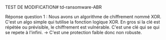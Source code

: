 TEST DE MODIFICATION# td-ransomware-ABR

Réponse question 1 : Nous avons un algorithme de chiffrement nommé XOR.
C'est un algo simple qui tutilise la fonction logique XOR. En gros si la clé est répétée ou prévisible, le chiffrement est vulnérable.
C'est une clé qui se qui se repete à l'infini.
-> C'est une protection faible donc non robuste.
